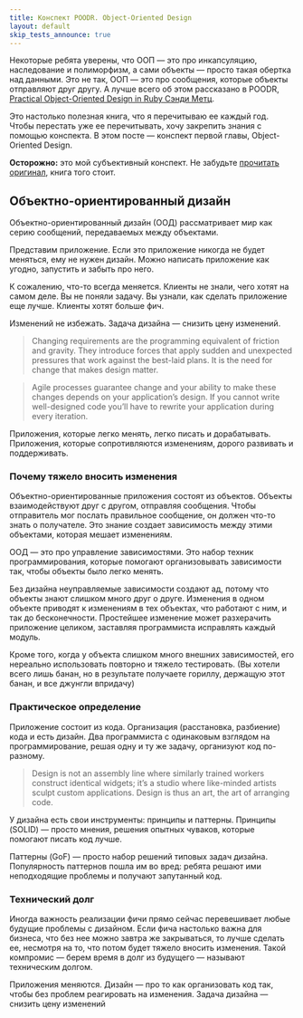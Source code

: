 ```yaml
---
title: Конспект POODR. Object-Oriented Design
layout: default
skip_tests_announce: true
---
```


Некоторые ребята уверены, что ООП — это про инкапсуляцию, наследование и полиморфизм, а сами объекты — просто такая обертка над данными. Это не так, ООП — это про сообщения, которые объекты отправляют друг другу. А лучше всего об этом рассказано в POODR, [Practical Object-Oriented Design in Ruby Сэнди Метц](http://www.poodr.com/).

Это настолько полезная книга, что я перечитываю ее каждый год. Чтобы перестать уже ее перечитывать, хочу закрепить знания с помощью конспекта. В этом посте — конспект первой главы, Object-Oriented Design.

**Осторожно:** это мой субъективный конспект. Не забудьте [прочитать оригинал](http://www.poodr.com/), книга того стоит.


## Объектно-ориентированный дизайн

Объектно-ориентированный дизайн (ООД) рассматривает мир как серию сообщений, передаваемых между объектами.

Представим приложение. Если это приложение никогда не будет меняться, ему не нужен дизайн. Можно написать приложение как угодно, запустить и забыть про него.

К сожалению, что-то всегда меняется. Клиенты не знали, чего хотят на самом деле. Вы не поняли задачу. Вы узнали, как сделать приложение еще лучше. Клиенты хотят больше фич.

Изменений не избежать. Задача дизайна — снизить цену изменений.

> Changing requirements are the programming equivalent of friction and gravity. They introduce forces that apply sudden and unexpected pressures that work against the best-laid plans. It is the need for change that makes design matter.

> Agile processes guarantee change and your ability to make these changes depends on your application’s design. If you cannot write well-designed code you’ll have to rewrite your application during every iteration.

Приложения, которые легко менять, легко писать и дорабатывать. Приложения, которые сопротивляются изменениям, дорого развивать и поддерживать.


### Почему тяжело вносить изменения
Объектно-ориентированные приложения состоят из объектов. Объекты взаимодействуют друг с другом, отправляя сообщения. Чтобы отправитель мог послать правильное сообщение, он должен что-то знать о получателе. Это знание создает зависимость между этими объектами, которая мешает изменениям.

ООД — это про управление зависимостями. Это набор техник программирования, которые помогают организовывать зависимости так, чтобы объекты было легко менять.

Без дизайна неуправляемые зависимости создают ад, потому что объекты знают слишком много друг о друге. Изменения в одном объекте приводят к изменениям в тех объектах, что работают с ним, и так до бесконечности. Простейшее изменение может разхерачить приложение целиком, заставляя программиста исправлять каждый модуль.

Кроме того, когда у объекта слишком много внешних зависимостей, его нереально использовать повторно и тяжело тестировать. (Вы хотели всего лишь банан, но в результате получаете гориллу, держащую этот банан, и все джунгли впридачу)


### Практическое определение
Приложение состоит из кода. Организация (расстановка, разбиение) кода и есть дизайн. Два программиста с одинаковым взглядом на программирование, решая одну и ту же задачу, организуют код по-разному.

> Design is not an assembly line where similarly trained workers construct identical widgets; it’s a studio where like-minded artists sculpt custom applications. Design is thus an art, the art of arranging code.

У дизайна есть свои инструменты: принципы и паттерны. Принципы (SOLID) — просто мнения, решения опытных чуваков, которые помогают писать код лучше.

Паттерны (GoF) — просто набор решений типовых задач дизайна. Популярность паттернов пошла им во вред: ребята решают ими неподходящие проблемы и получают запутанный код. 


### Технический долг
Иногда важность реализации фичи прямо сейчас перевешивает любые будущие проблемы с дизайном. Если фича настолько важна для бизнеса, что без нее можно завтра же закрываться, то лучше сделать ее, несмотря на то, что потом будет тяжело вносить изменения. Такой компромис — берем время в долг из будущего — называют техническим долгом.

<div class="outstanding">
Приложения меняются. Дизайн — про то как организовать код так, чтобы без проблем реагировать на изменения. Задача дизайна — снизить цену изменений
</div>